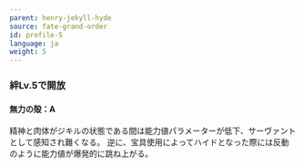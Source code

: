 ```yaml
---
parent: henry-jekyll-hyde
source: fate-grand-order
id: profile-5
language: ja
weight: 5
---
```


### 絆Lv.5で開放

#### 無力の殻：A

精神と肉体がジキルの状態である間は能力値パラメーターが低下、サーヴァントとして感知され難くなる。
逆に、宝具使用によってハイドとなった際には反動のように能力値が爆発的に跳ね上がる。
